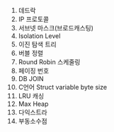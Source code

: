1. 데드락
2. IP 프로토콜
3. 서브넷 마스크(브로드캐스팅)
4. Isolation Level
5. 이진 탐색 트리
6. 버블 정렬
7. Round Robin 스케줄링
8. 페이징 번호
9. DB JOIN
10. C언어 Struct variable byte size
11. LRU 캐싱
12. Max Heap
13. 다익스트라
14. 부동소수점



